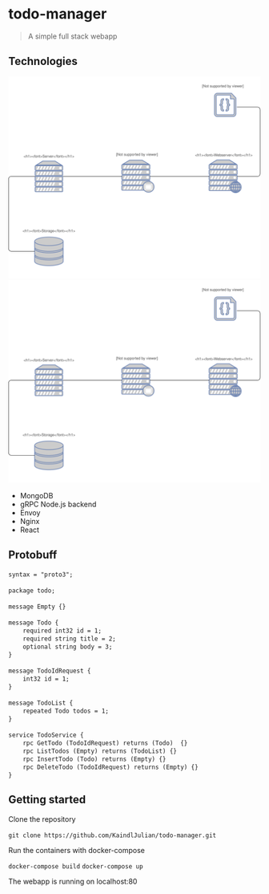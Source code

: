 # todo-manager

> A simple full stack webapp

## Technologies
![Alt text](./docs/system.svg)
<img src="./docs/system.svg">

- MongoDB
- gRPC Node.js backend
- Envoy 
- Nginx
- React


## Protobuff 
```
syntax = "proto3";

package todo;

message Empty {}

message Todo {
    required int32 id = 1; 
    required string title = 2;
    optional string body = 3;
}

message TodoIdRequest {
    int32 id = 1;
}

message TodoList {
    repeated Todo todos = 1;
}

service TodoService {
    rpc GetTodo (TodoIdRequest) returns (Todo)  {}
    rpc ListTodos (Empty) returns (TodoList) {}
    rpc InsertTodo (Todo) returns (Empty) {}
    rpc DeleteTodo (TodoIdRequest) returns (Empty) {}
}
```

## Getting started

Clone the repository

`git clone https://github.com/KaindlJulian/todo-manager.git`


Run the containers with docker-compose

`docker-compose build`
`docker-compose up`

The webapp is running on localhost:80 